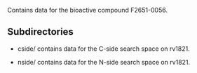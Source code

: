 Contains data for the bioactive compound F2651-0056.

## Subdirectories

- cside/ contains data for the C-side search space on rv1821.

- nside/ contains data for the N-side search space on rv1821.

